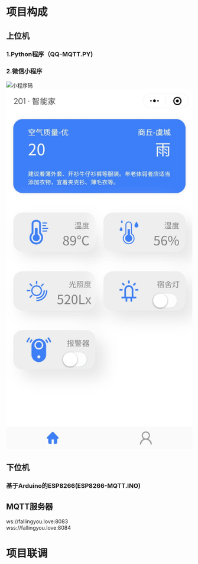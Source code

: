 # 项目构成
## 上位机
### 1.Python程序（QQ-MQTT.PY)
### 2.微信小程序
![小程序码](https://github.com/Anuo-shuo/201_IOT/blob/master/weapp-id.jpg)  
![小程序界面](https://github.com/Anuo-shuo/201_IOT/blob/master/weapp.jpg)
## 下位机
### 基于Arduino的ESP8266(ESP8266-MQTT.INO)
## MQTT服务器
ws://fallingyou.love:8083  
wss://fallingyou.love:8084
# 项目联调
